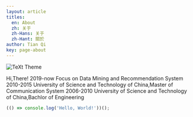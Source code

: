 ```yaml
---
layout: article
titles:
  en: About
  zh: 关于
  zh-Hans: 关于
  zh-Hant: 關於
author: Tian Qi
key: page-about
---
```


![TeXt Theme](https://raw.githubusercontent.com/kitian616/jekyll-TeXt-theme/master/screenshots/TeXt-home.png)

Hi,There!
2019-now Focus on Data Mining and Recommendation System
2010-2015 University of Science and Technology of China,Master of Communication System
2006-2010 University of Science and Technology of China,Bachlor of Engineering

```javascript
(() => console.log('Hello, World!'))();
```


